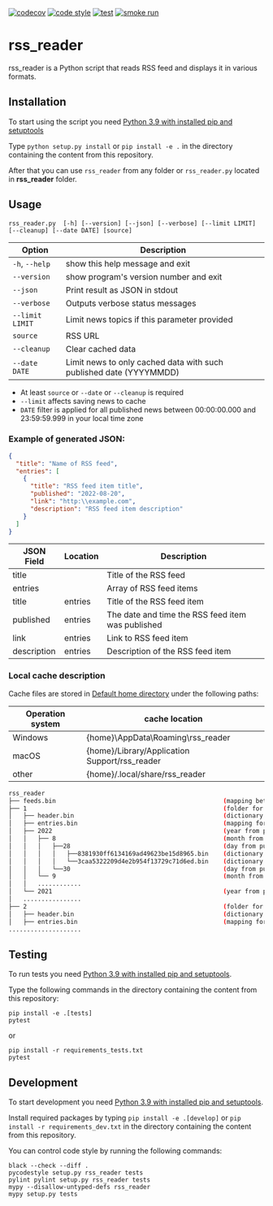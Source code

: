 [![codecov](https://codecov.io/gh/DiPal2/test_rss/branch/main/graph/badge.svg?token=PRS5R979VI)](https://codecov.io/gh/DiPal2/test_rss)
[![code style](https://github.com/DiPal2/test_rss/actions/workflows/code_style.yml/badge.svg)](https://github.com/DiPal2/test_rss/actions/workflows/code_style.yml)
[![test](https://github.com/DiPal2/test_rss/actions/workflows/test.yml/badge.svg)](https://github.com/DiPal2/test_rss/actions/workflows/test.yml)
[![smoke run](https://github.com/DiPal2/test_rss/actions/workflows/smoke_run.yml/badge.svg)](https://github.com/DiPal2/test_rss/actions/workflows/smoke_run.yml)

# rss_reader

rss_reader is a Python script that reads RSS feed and displays it in various formats.

## Installation

To start using the script you need [Python 3.9 with installed pip and setuptools](https://www.python.org/downloads/)

Type `python setup.py install` or `pip install -e .` in the directory containing the content from this repository.

After that you can use `rss_reader` from any folder or `rss_reader.py` located in **rss_reader** folder.

## Usage

`rss_reader.py  [-h] [--version] [--json] [--verbose] [--limit LIMIT] [--cleanup] [--date DATE] [source]`

| Option          | Description                                                        |
|-----------------|--------------------------------------------------------------------|
| `-h`, `--help`  | show this help message and exit                                    |
| `--version`     | show program's version number and exit                             |
| `--json`        | Print result as JSON in stdout                                     |
| `--verbose`     | Outputs verbose status messages                                    |
| `--limit LIMIT` | Limit news topics if this parameter provided                       |
| `source`        | RSS URL                                                            |
| `--cleanup`     | Clear cached data                                                  |
| `--date DATE`   | Limit news to only cached data with such published date (YYYYMMDD) |

* At least `source` or `--date` or `--cleanup` is required
* `--limit` affects saving news to cache
* `DATE` filter is applied for all published news between 00:00:00.000 and 23:59:59.999 in your local time zone

### Example of generated JSON:
```json
{
  "title": "Name of RSS feed",
  "entries": [
    {
      "title": "RSS feed item title",
      "published": "2022-08-20",
      "link": "http:\\example.com",
      "description": "RSS feed item description"
    }
  ]
}
```
| JSON Field  | Location | Description                                       |
|-------------|----------|---------------------------------------------------|
| title       |          | Title of the RSS feed                             |
| entries     |          | Array of RSS feed items                           |
| title       | entries  | Title of the RSS feed item                        |
| published   | entries  | The date and time the RSS feed item was published |
| link        | entries  | Link to RSS feed item                             |
| description | entries  | Description of the RSS feed item                  |

### Local cache description

Cache files are stored in [Default home directory](https://en.wikipedia.org/wiki/Home_directory#Default_home_directory_per_operating_system) under the following paths:

| Operation system | cache location                                |
|------------------|-----------------------------------------------|
| Windows          | {home}\AppData\Roaming\rss_reader             |
| macOS            | {home}/Library/Application Support/rss_reader |
| other            | {home}/.local/share/rss_reader                |

```bash
rss_reader
├── feeds.bin                                              (mapping between url and local folder)
├── 1                                                      (folder for 1st loaded feed)
│   ├── header.bin                                         (dictionary for feed header information)
│   ├── entries.bin                                        (mapping for feed entry(guid, published_date_with_timezone, file_name_with_entry_dictionary))
│   ├── 2022                                               (year from published_date_with_timezone)
│   │   ├── 8                                              (month from published_date_with_timezone)
│   │   │   ├──28                                          (day from published_date_with_timezone)
│   │   │   │   ├──8381930ff6134169ad49623be15d8965.bin    (dictionary for 1st feed entry information that was published 2022-08-28)
│   │   │   │   └──3caa5322209d4e2b954f13729c71d6ed.bin    (dictionary for 2nd feed entry information that was published 2022-08-28)
│   │   │   └──30                                          (day from published_date_with_timezone)
│   │   └── 9                                              (month from published_date_with_timezone)
│   │   ............
│   └── 2021                                               (year from published_date_with_timezone)
│   ................
├── 2                                                      (folder for 2nd loaded feed)
│   ├── header.bin                                         (dictionary for feed header information)
│   ├── entries.bin                                        (mapping for feed entry(guid, published_date_with_timezone, file_name_with_entry_dictionary))
....................
```

## Testing

To run tests you need [Python 3.9 with installed pip and setuptools](https://www.python.org/downloads/).

Type the following commands in the directory containing the content from this repository:
```shell
pip install -e .[tests]
pytest
```
or
```shell
pip install -r requirements_tests.txt
pytest
```


## Development

To start development you need [Python 3.9 with installed pip and setuptools](https://www.python.org/downloads/).

Install required packages by typing `pip install -e .[develop]` or `pip install -r requirements_dev.txt` in the directory containing the content from this repository.

You can control code style by running the following commands:
```shell
black --check --diff .
pycodestyle setup.py rss_reader tests
pylint pylint setup.py rss_reader tests
mypy --disallow-untyped-defs rss_reader
mypy setup.py tests
```